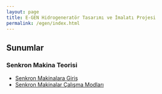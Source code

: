 ```yaml
---
layout: page
title: E-GEN Hidrogeneratör Tasarımı ve İmalatı Projesi
permalink: /egen/index.html
---
```


## Sunumlar


### Senkron Makina Teorisi

- [Senkron Makinalara Giriş](/presentations/egen_senkron_makina_giris.html)
- [Senkron Makinalar Çalışma Modları](/presentations/egen_senkron_makina_operasyon.html)




